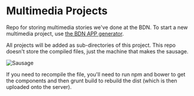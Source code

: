 # Multimedia Projects
Repo for storing multimedia stories we've done at the BDN. To start a new multimedia project, use [the BDN APP generator](https://github.com/bangordailynews/BDNapps).

All projects will be added as sub-directories of this project. This repo doesn't store the compiled files, just the machine that makes the sausage. 

![Sausage](http://i.giphy.com/3o7rbRW09ZmTRPeUtW.gif)

If you need to recompile the file, you'll need to run npm and bower to get the components and then grunt build to rebuild the dist (which is then uploaded onto the server).




